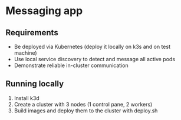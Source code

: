 # Messaging app

## Requirements
* Be deployed via Kubernetes (deploy it locally on k3s and on test machine)
* Use local service discovery to detect and message all active pods
* Demonstrate reliable in-cluster communication

## Running locally
1. Install k3d
2. Create a cluster with 3 nodes (1 control pane, 2 workers)
3. Build images and deploy them to the cluster with deploy.sh
